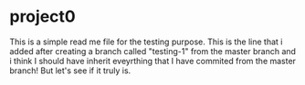 # project0
This is a simple read me file for the testing purpose. 
This is the line that i added after creating a branch called "testing-1" from the master branch and i think I should have inherit eveyrthing that I have commited from the master branch! But let's see if it truly is. 